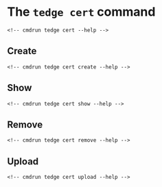 # The `tedge cert` command

```console
<!-- cmdrun tedge cert --help -->
```

## Create

```console
<!-- cmdrun tedge cert create --help -->
```

## Show

```console
<!-- cmdrun tedge cert show --help -->
```

## Remove

```console
<!-- cmdrun tedge cert remove --help -->
```

## Upload

```console
<!-- cmdrun tedge cert upload --help -->
```
